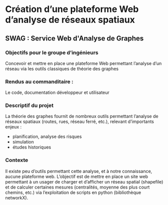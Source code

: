 # Création d’une plateforme Web d’analyse de réseaux spatiaux
## SWAG : Service Web d'Analyse de Graphes
### Objectifs pour le groupe d’ingénieurs
Concevoir et mettre en place une plateforme Web permettant 
l’analyse d’un réseau via les outils classiques de théorie des graphes
### Rendus au commanditaire :
Le code, documentation développeur et utilisateur
### Descriptif du projet
La théorie des graphes fournit de nombreux outils permettant
l’analyse de réseaux spatiaux (routes, rues, réseau ferré, etc.),
relevant d’importants enjeux : 
- planification, analyse des risques
- simulation
- études historiques       

### Contexte
Il existe peu d’outils permettant
cette analyse, et à notre connaissance, aucune plateforme web.
L’objectif est de mettre en place un site web permettant à un
usager de charger et d’afficher un réseau spatial (shapefile) et de
calculer certaines mesures (centralités, moyenne des plus court chemins, etc.)
via l’exploitation de scripts en python (bibliothèque networkX).

